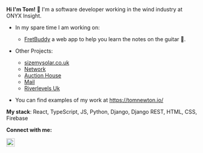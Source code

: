 **Hi I'm Tom!** 👋  I'm a software developer working in the wind industry at ONYX Insight.

- In my spare time I am working on: 
  * [FretBuddy](https://fretbuddy.io/) a web app to help you learn the notes on the guitar 🎸. 

- Other Projects: 
  * [sizemysolar.co.uk](https://github.com/TomNewton1/size_my_solar-2)
  * [Network](https://github.com/TomNewton1/network)
  * [Auction House](https://auction-house-commerce.herokuapp.com/)
  * [Mail](https://github.com/TomNewton1/mail)
  * [Riverlevels Uk](https://riverlevelsuk.herokuapp.com/)
- You can find examples of my work at https://tomnewton.io/

**My stack**: React, TypeScript, JS, Python, Django, Django REST, HTML, CSS, Firebase

**Connect with me:**


[<img align="left" alt="codeSTACKr | LinkedIn" width="22px" src="https://cdn.jsdelivr.net/npm/simple-icons@v3/icons/linkedin.svg" />][linkedin]

<!--
**TomNewton1/TomNewton1** is a ✨ _special_ ✨ repository because its `README.md` (this file) appears on your GitHub profile.

Here are some ideas to get you started:

- 🔭 I’m currently working on ...
- 🌱 I’m currently learning ...
- 👯 I’m looking to collaborate on ...
- 🤔 I’m looking for help with ...
- 💬 Ask me about ...
- 📫 How to reach me: ...
- 😄 Pronouns: ...
- ⚡ Fun fact: ...
-->

[linkedin]: https://www.linkedin.com/in/thomas-newton-2a5037144/
